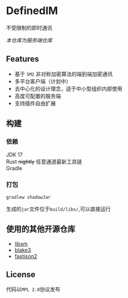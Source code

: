 # DefinedIM

不受限制的即时通讯

*本仓库为服务端仓库*

## Features
+ 基于 `SM2` 非对称加密算法的端到端加密通讯
+ 多平台客户端（计划中）
+ 去中心化的设计理念，适于中小型组织内部使用
+ 高度可配置的服务端
+ 支持插件自由扩展


## 构建

### 依赖

JDK 17  
Rust ~~nightly~~ 任意通道最新工具链  
Gradle

### 打包
```
gradlew shadowJar
```
生成的`jar`文件位于`build/libs/`,可以直接运行

## 使用的其他开源仓库
- [libsm](https://kgithub.com/citahub/libsm/)
- [blake3](https://github.com/blake3-team/blake3)
- [fastjson2](https://github.com/alibaba/fastjson2)

## License
代码以`MPL 2.0`协议发布
